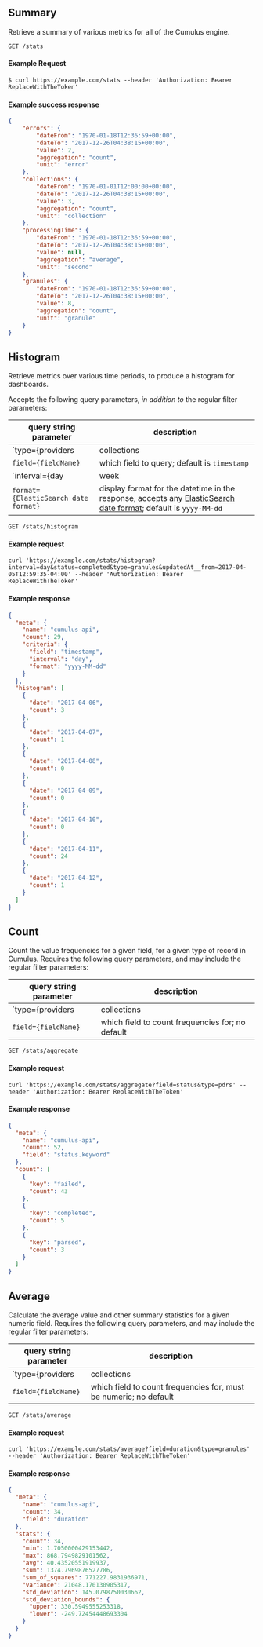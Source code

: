 ## Summary

Retrieve a summary of various metrics for all of the Cumulus engine.

```endpoint
GET /stats
```

#### Example Request

```curl
$ curl https://example.com/stats --header 'Authorization: Bearer ReplaceWithTheToken'
```

#### Example success response

```json
{
    "errors": {
        "dateFrom": "1970-01-18T12:36:59+00:00",
        "dateTo": "2017-12-26T04:38:15+00:00",
        "value": 2,
        "aggregation": "count",
        "unit": "error"
    },
    "collections": {
        "dateFrom": "1970-01-01T12:00:00+00:00",
        "dateTo": "2017-12-26T04:38:15+00:00",
        "value": 3,
        "aggregation": "count",
        "unit": "collection"
    },
    "processingTime": {
        "dateFrom": "1970-01-18T12:36:59+00:00",
        "dateTo": "2017-12-26T04:38:15+00:00",
        "value": null,
        "aggregation": "average",
        "unit": "second"
    },
    "granules": {
        "dateFrom": "1970-01-18T12:36:59+00:00",
        "dateTo": "2017-12-26T04:38:15+00:00",
        "value": 8,
        "aggregation": "count",
        "unit": "granule"
    }
}
```

## Histogram

Retrieve metrics over various time periods, to produce a histogram for dashboards.

Accepts the following query parameters, _in addition to_ the regular filter parameters:

| query string parameter | description |
| --- | --- |
| `type={providers|collections|granules|pdrs|logs}` | type of Cumulus record to query |
| `field={fieldName}` | which field to query; default is `timestamp` |
| `interval={day|week|month|year}` | "X-axis size" in time of each bar; default is `day` |
| `format={ElasticSearch date format}` | display format for the datetime in the response, accepts any [ElasticSearch date format](https://www.elastic.co/guide/en/elasticsearch/reference/current/mapping-date-format.html); default is `yyyy-MM-dd` |

```endpoint
GET /stats/histogram
```

#### Example request

```curl
curl 'https://example.com/stats/histogram?interval=day&status=completed&type=granules&updatedAt__from=2017-04-05T12:59:35-04:00' --header 'Authorization: Bearer ReplaceWithTheToken'
```

#### Example response

```json
{
  "meta": {
    "name": "cumulus-api",
    "count": 29,
    "criteria": {
      "field": "timestamp",
      "interval": "day",
      "format": "yyyy-MM-dd"
    }
  },
  "histogram": [
    {
      "date": "2017-04-06",
      "count": 3
    },
    {
      "date": "2017-04-07",
      "count": 1
    },
    {
      "date": "2017-04-08",
      "count": 0
    },
    {
      "date": "2017-04-09",
      "count": 0
    },
    {
      "date": "2017-04-10",
      "count": 0
    },
    {
      "date": "2017-04-11",
      "count": 24
    },
    {
      "date": "2017-04-12",
      "count": 1
    }
  ]
}
```

## Count

Count the value frequencies for a given field, for a given type of record in Cumulus. Requires the following query parameters, and may include the regular filter parameters:

| query string parameter | description |
| --- | --- |
| `type={providers|collections|granules|pdrs|logs}` | type of Cumulus record to query |
| `field={fieldName}` | which field to count frequencies for; no default |

```endpoint
GET /stats/aggregate
```

#### Example request

```curl
curl 'https://example.com/stats/aggregate?field=status&type=pdrs' --header 'Authorization: Bearer ReplaceWithTheToken'
```

#### Example response

```json
{
  "meta": {
    "name": "cumulus-api",
    "count": 52,
    "field": "status.keyword"
  },
  "count": [
    {
      "key": "failed",
      "count": 43
    },
    {
      "key": "completed",
      "count": 5
    },
    {
      "key": "parsed",
      "count": 3
    }
  ]
}
```

## Average

Calculate the average value and other summary statistics for a given numeric field. Requires the following query parameters, and may include the regular filter parameters:

| query string parameter | description |
| --- | --- |
| `type={providers|collections|granules|pdrs|logs}` | type of Cumulus record to query |
| `field={fieldName}` | which field to count frequencies for, must be numeric; no default |

```endpoint
GET /stats/average
```

#### Example request

```curl
curl 'https://example.com/stats/average?field=duration&type=granules' --header 'Authorization: Bearer ReplaceWithTheToken'
```

#### Example response

```json
{
  "meta": {
    "name": "cumulus-api",
    "count": 34,
    "field": "duration"
  },
  "stats": {
    "count": 34,
    "min": 1.7050000429153442,
    "max": 868.7949829101562,
    "avg": 40.43520551919937,
    "sum": 1374.7969876527786,
    "sum_of_squares": 771227.9831936971,
    "variance": 21048.170130905317,
    "std_deviation": 145.0798750030662,
    "std_deviation_bounds": {
      "upper": 330.5949555253318,
      "lower": -249.72454448693304
    }
  }
}
```
